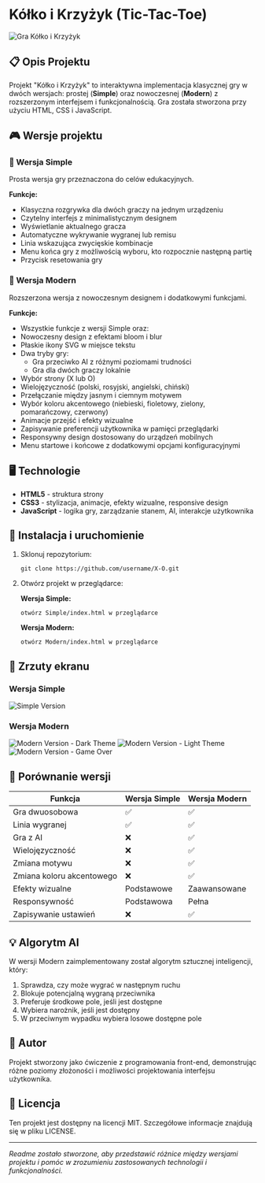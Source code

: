 
# Kółko i Krzyżyk (Tic-Tac-Toe)

![Gra Kółko i Krzyżyk](screenshots/preview.png)

## 📋 Opis Projektu

Projekt "Kółko i Krzyżyk" to interaktywna implementacja klasycznej gry w dwóch wersjach: prostej (**Simple**) oraz nowoczesnej (**Modern**) z rozszerzonym interfejsem i funkcjonalnością. Gra została stworzona przy użyciu HTML, CSS i JavaScript.

## 🎮 Wersje projektu

### 📌 Wersja Simple

Prosta wersja gry przeznaczona do celów edukacyjnych.

**Funkcje:**
- Klasyczna rozgrywka dla dwóch graczy na jednym urządzeniu
- Czytelny interfejs z minimalistycznym designem
- Wyświetlanie aktualnego gracza
- Automatyczne wykrywanie wygranej lub remisu
- Linia wskazująca zwycięskie kombinacje
- Menu końca gry z możliwością wyboru, kto rozpocznie następną partię
- Przycisk resetowania gry

### 📌 Wersja Modern

Rozszerzona wersja z nowoczesnym designem i dodatkowymi funkcjami.

**Funkcje:**
- Wszystkie funkcje z wersji Simple oraz:
- Nowoczesny design z efektami bloom i blur
- Płaskie ikony SVG w miejsce tekstu
- Dwa tryby gry:
  - Gra przeciwko AI z różnymi poziomami trudności
  - Gra dla dwóch graczy lokalnie
- Wybór strony (X lub O)
- Wielojęzyczność (polski, rosyjski, angielski, chiński)
- Przełączanie między jasnym i ciemnym motywem
- Wybór koloru akcentowego (niebieski, fioletowy, zielony, pomarańczowy, czerwony)
- Animacje przejść i efekty wizualne
- Zapisywanie preferencji użytkownika w pamięci przeglądarki
- Responsywny design dostosowany do urządzeń mobilnych
- Menu startowe i końcowe z dodatkowymi opcjami konfiguracyjnymi

## 🖥️ Technologie

- **HTML5** - struktura strony
- **CSS3** - stylizacja, animacje, efekty wizualne, responsive design
- **JavaScript** - logika gry, zarządzanie stanem, AI, interakcje użytkownika

## 🚀 Instalacja i uruchomienie

1. Sklonuj repozytorium:
   ```
   git clone https://github.com/username/X-O.git
   ```

2. Otwórz projekt w przeglądarce:

   **Wersja Simple:**
   ```
   otwórz Simple/index.html w przeglądarce
   ```

   **Wersja Modern:**
   ```
   otwórz Modern/index.html w przeglądarce
   ```

## 📸 Zrzuty ekranu

### Wersja Simple
![Simple Version](screenshots/simple.png)

### Wersja Modern
![Modern Version - Dark Theme](screenshots/modern-dark.png)
![Modern Version - Light Theme](screenshots/modern-light.png)
![Modern Version - Game Over](https://i.imgur.com/H9JdNKl.png)

## 🎯 Porównanie wersji

| Funkcja | Wersja Simple | Wersja Modern |
|---------|---------------|---------------|
| Gra dwuosobowa | ✅ | ✅ |
| Linia wygranej | ✅ | ✅ |
| Gra z AI | ❌ | ✅ |
| Wielojęzyczność | ❌ | ✅ |
| Zmiana motywu | ❌ | ✅ |
| Zmiana koloru akcentowego | ❌ | ✅ |
| Efekty wizualne | Podstawowe | Zaawansowane |
| Responsywność | Podstawowa | Pełna |
| Zapisywanie ustawień | ❌ | ✅ |

## 💡 Algorytm AI

W wersji Modern zaimplementowany został algorytm sztucznej inteligencji, który:
1. Sprawdza, czy może wygrać w następnym ruchu
2. Blokuje potencjalną wygraną przeciwnika
3. Preferuje środkowe pole, jeśli jest dostępne
4. Wybiera narożnik, jeśli jest dostępny
5. W przeciwnym wypadku wybiera losowe dostępne pole

## 📝 Autor

Projekt stworzony jako ćwiczenie z programowania front-end, demonstrując różne poziomy złożoności i możliwości projektowania interfejsu użytkownika.

## 📜 Licencja

Ten projekt jest dostępny na licencji MIT. Szczegółowe informacje znajdują się w pliku LICENSE.

---

*Readme zostało stworzone, aby przedstawić różnice między wersjami projektu i pomóc w zrozumieniu zastosowanych technologii i funkcjonalności.*
